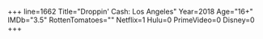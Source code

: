 +++
line=1662
Title="Droppin' Cash: Los Angeles"
Year=2018
Age="16+"
IMDb="3.5"
RottenTomatoes=""
Netflix=1
Hulu=0
PrimeVideo=0
Disney=0
+++

